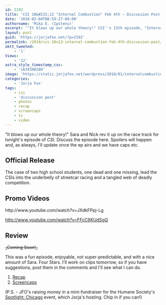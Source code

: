 ```yaml
---
id: 2192
title: 'CSI 10&#215;13 "Internal Combustion" Feb 4th — Discussion Post (Updated)'
date: '2010-02-04T08:59:27-08:00'
authorname: 'Mika E. (Ipstenu)'
excerpt: '"It blows up our whole theory!" CSI''s 13th episode, "Internal Combustion", airs tonight. <del datetime="2010-02-05T02:55:26+00:00">This post will be updated after the episode airs with a review and screenshot links.</del> Post updated!'
layout: post
guid: 'https://jorjafox.net/?p=2192'
permalink: /2010/csi-10x13-internal-combustion-feb-4th-discussion-post/
aktt_tweeted:
    - '1'
Views:
    - '12'
astra_style_timestamp_css:
    - '1634390280'
image: 'https://static.jorjafox.net/wordpress/2010/01/internalcombustion.jpg'
categories:
    - 'Jorja Fox'
tags:
    - csi
    - 'discussion post'
    - photos
    - recap
    - screencaps
    - tv
    - video
---
```


"It blows up our whole theory!"  Sara and Nick rev it up on the race track for tonight's episode of _CSI_.  Discuss the episode here. Spoilers will happen and, as always, I'll update once the ep airs and we have caps etc.

<h2>Official Release</h2>
The case of two high school students, one dead and one missing, lead the CSIs into the underbelly of streetcar racing and a tangled web of deadly competition.

<h2>Promo Videos</h2>
http://www.youtube.com/watch?v=JXdkFPpj-Lg

http://www.youtube.com/watch?v=FFcC6KUdSgQ

<h2>Review</h2>
<del datetime="2010-02-05T02:55:26+00:00">_Coming Soon!_</del>

This was a fun episode, enjoyable, not super-predictable, and with a nice amount of Sara.  Four Stars.  I'll work on clips tomorrow, so if you have suggestions, post them in the comments and I'll see what I can do.

<ol>
	<li><a href="https://jorjafox.net/wiki/Internal_Combustion">Recap</a></li>
	<li><a href="https://jorjafox.net/gallery/tv/csi/season10/internalcom">Screencaps</a></li>
</ol>

(P.S. - JFO's raising money in a mini-fundraiser for the Humane Society's <a href="https://jorjafox.net/2010/02/01/spotlight-chicago-mini-fundraiser/">Spotlight: Chicago</a> event, which Jorja's hosting. Chip in if you can!)
